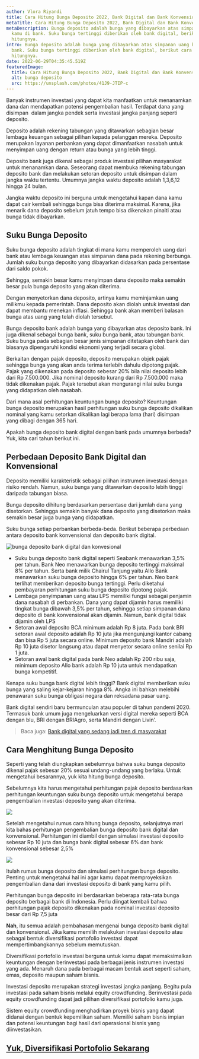 ```yaml
---
author: Vlora Riyandi
title: Cara Hitung Bunga Deposito 2022, Bank Digital dan Bank Konvensional
metaTitle: Cara Hitung Bunga Deposito 2022, Bank Digital dan Bank Konvensional
metaDescription: Bunga deposito adalah bunga yang dibayarkan atas simpanan uang
  kamu di bank. Suku bunga tertinggi diberikan oleh bank digital, berikut cara
  hitungnya.
intro: Bunga deposito adalah bunga yang dibayarkan atas simpanan uang kamu di
  bank. Suku bunga tertinggi diberikan oleh bank digital, berikut cara
  hitungnya.
date: 2022-06-29T04:35:45.519Z
featuredImage:
  title: Cara Hitung Bunga Deposito 2022, Bank Digital dan Bank Konvensional
  alt: bunga deposito
  src: https://unsplash.com/photos/41J9-JTIP-c
---
```

Banyak instrumen investasi yang dapat kita manfaatkan untuk menanamkan dana dan mendapatkan potensi pengembalian hasil. Terdapat dana yang disimpan  dalam jangka pendek serta investasi jangka panjang seperti deposito.

Deposito adalah rekening tabungan yang ditawarkan sebagian besar lembaga keuangan sebagai pilihan kepada pelanggan mereka. Deposito merupakan layanan perbankan yang dapat dimanfaatkan nasabah untuk menyimpan uang dengan return atau bunga yang lebih tinggi.

Deposito bank juga dikenal sebagai produk investasi pilihan masyarakat untuk menanamkan dana. Seseorang dapat membuka rekening tabungan deposito bank dan melakukan setoran deposito untuk disimpan dalam jangka waktu tertentu. Umumnya jangka waktu deposito adalah 1,3,6,12 hingga 24 bulan.

Jangka waktu deposito ini berguna untuk mengetahui kapan dana kamu dapat cair kembali sehingga bunga bisa diterima maksimal. Karena, jika menarik dana deposito sebelum jatuh tempo bisa dikenakan pinalti atau bunga tidak dibayarkan.

## Suku Bunga Deposito

Suku bunga deposito adalah tingkat di mana kamu memperoleh uang dari bank atau lembaga keuangan atas simpanan dana pada rekening berbunga. Jumlah suku bunga deposito yang dibayarkan didasarkan pada persentase dari saldo pokok.

Sehingga, semakin besar kamu menyimpan dana deposito maka semakin besar pula bunga deposito yang akan diterima.

Dengan menyetorkan dana deposito, artinya kamu meminjamkan uang milikmu kepada pemerintah. Dana deposito akan diolah untuk investasi dan dapat membantu menekan inflasi. Sehingga bank akan memberi balasan bunga atas uang yang telah diolah tersebut.

Bunga deposito bank adalah bunga yang dibayarkan atas deposito bank. Ini juga dikenal sebagai bunga bank, suku bunga bank, atau tabungan bank. Suku bunga pada sebagian besar jenis simpanan ditetapkan oleh bank dan biasanya dipengaruhi kondisi ekonomi yang terjadi secara global.

Berkaitan dengan pajak deposito, deposito merupakan objek pajak sehingga bunga yang akan anda terima terlebih dahulu dipotong pajak. Pajak yang dikenakan pada deposito sebesar 20% bila nilai deposito lebih dari Rp 7.500.000. Jika nominal deposito kurang dari Rp 7.500.000 maka tidak dikenakan pajak. Pajak tersebut akan mengurangi nilai suku bunga yang didapatkan oleh nasabah.

Dari mana asal perhitungan keuntungan bunga deposito? Keuntungan bunga deposito merupakan hasil perhitungan suku bunga deposito dikalikan nominal yang kamu setorkan dikalikan lagi berapa lama (hari) disimpan yang dibagi dengan 365 hari. 

Apakah bunga deposito bank digital dengan bank pada umumnya berbeda? Yuk, kita cari tahun berikut ini.

## Perbedaan Deposito Bank Digital dan Konvensional

Deposito memiliki karakteristik sebagai pilihan instrumen investasi dengan risiko rendah. Namun, suku bunga yang ditawarkan deposito lebih tinggi daripada tabungan biasa. 

Bunga deposito dihitung berdasarkan persentase dari jumlah dana yang disetorkan. Sehingga semakin banyak dana deposito yang disetorkan maka semakin besar juga bunga yang didapatkan.

Suku bunga setiap perbankan berbeda-beda. Berikut beberapa perbedaan antara deposito bank konvensional dan deposito bank digital. 

![bunga deposito bank digital dan konvesional](img/bunga-deposito-bank-digital-bank-konvensional.png "bunga deposito bank digital dan konvesional")

* Suku bunga deposito bank digital seperti Seabank menawarkan 3,5% per tahun. Bank Neo menawarkan bunga deposito tertinggi maksimal 8% per tahun. Serta bank milik Chairul Tanjung yaitu Allo Bank menawarkan suku bunga deposito hingga 6% per tahun. Neo bank terlihat memberikan deposito bunga tertinggi. Perlu diketahui pembayaran perhitungan suku bunga deposito dipotong pajak.
* Lembaga penyimpanan uang atau LPS memiliki fungsi sebagai penjamin dana nasabah di perbankan. Dana yang dapat dijamin harus memiliki tingkat bunga dibawah 3,5% per tahun, sehingga setiap simpanan dana deposito di bank konvensional akan dijamin. Namun, bank digital tidak dijamin oleh LPS
* Setoran awal deposito BCA minimum adalah Rp 8 juta. Pada bank BRI setoran awal deposito adalah Rp 10 juta jika mengunjungi kantor cabang dan bisa Rp 5 juta secara online. Minimum deposito bank Mandiri adalah Rp 10 juta disetor langsung atau dapat menyetor secara online senilai Rp 1 juta. 
* Setoran awal bank digital pada bank Neo adalah Rp 200 ribu saja, minimum deposito Allo bank adalah Rp 10 juta untuk mendapatkan bunga kompetitif.

Kenapa suku bunga bank digital lebih tinggi? Bank digital memberikan suku bunga yang saling kejar-kejaran hingga 8%. Angka ini bahkan melebihi penawaran suku bunga obligasi negara dan reksadana pasar uang. 

Bank digital sendiri baru bermunculan atau populer di tahun pandemi 2020. Termasuk bank umum juga mengeluarkan versi digital mereka seperti BCA dengan blu, BRI dengan BRIAgro, serta Mandiri dengan Livin’. 

> Baca juga: [Bank digital yang sedang jadi tren di masyarakat](https://landx.id/blog/apa-itu-bank-digital-bank-yang-sedang-tren-di-masyarakat/?utm_source=Blog&utm_medium=Blog&utm_campaign=artikelbungadeposito)

## Cara Menghitung Bunga Deposito

Seperti yang telah diungkapkan sebelumnya bahwa suku bunga deposito dikenai pajak sebesar 20% sesuai undang-undang yang berlaku. Untuk mengetahui besarannya, yuk kita hitung bunga deposito.

Sebelumnya kita harus mengetahui perhitungan pajak deposito berdasarkan perhitungan keuntungan suku bunga deposito untuk mengetahui berapa pengembalian investasi deposito yang akan diterima.

![](https://lh6.googleusercontent.com/eQGRvOa9sInIEuBjHE1nMofb9IGoUw2RO2oKScy5-qZzOqzzBMG0PESyH6ofn-odE5nnMbqBed_H7NGhYAEvR5syz0ZB9kZJmxxT2FRN2edkFQH4tK4QhjsywZcNyeBAYkKVM41lF-v_T-aqTA)

Setelah mengetahui rumus cara hitung bunga deposito, selanjutnya mari kita bahas perhitungan pengembalian bunga deposito bank digital dan konvensional. Perhitungan ini diambil dengan simulasi investasi deposito sebesar Rp 10 juta dan bunga bank digital sebesar 6% dan bank konvensional sebesar 2,5% 

![](https://lh4.googleusercontent.com/_FtXpn6k17oD578vmNDRzmSFfq9M8jzGVylQw8EpGpwCxxzwW8-B6a8dlDk40CHoCtksLuIefC5JC2LxDzEUd6YZnPYZ0zwLsrvEmeDmyORoEhskSe71o7k0zTQ1_IPGCWp88XH8-PE9On6fhA)

Itulah rumus bunga deposito dan simulasi perhitungan bunga deposito. Penting untuk mengetahui hal ini agar kamu dapat memproyeksikan pengembalian dana dari investasi deposito di bank yang kamu pilih.

Perhitungan bunga deposito ini berdasarkan beberapa rata-rata bunga deposito berbagai bank di Indonesia. Perlu diingat kembali bahwa perhitungan pajak deposito dikenakan pada nominal investasi deposito besar dari Rp 7,5 juta

**Nah**, itu semua adalah pembahasan mengenai bunga deposito bank digital dan konvensional. Jika kamu memilih melakukan investasi deposito atau sebagai bentuk diversifikasi portofolio investasi dapat mempertimbangkannya sebelum memutuskan.  

Diversifikasi portofolio investasi berguna untuk kamu dapat memaksimalkan keuntungan dengan berinvestasi pada berbagai jenis instrumen investasi yang ada. Menaruh dana pada berbagai macam bentuk aset seperti saham, emas, deposito maupun saham bisnis.

Investasi deposito merupakan strategi investasi jangka panjang. Begitu pula investasi pada saham bisnis melalui equity crowdfunding. Berinvestasi pada equity crowdfunding dapat jadi pilihan diversifikasi portofolio kamu juga.

Sistem equity crowdfunding menghadirkan proyek bisnis yang dapat didanai dengan bentuk kepemilikan saham. Memiliki saham bisnis impian dan potensi keuntungan bagi hasil dari operasional bisnis yang diinvestasikan. 

## **[Yuk, Diversifikasi Portofolio Sekarang](https://landx.id/project/?utm_source=Blog&utm_medium=organic+keyword&utm_campaign=blog&utm_id=Blog)**
